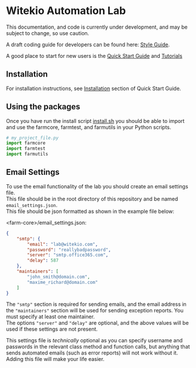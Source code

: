 # Witekio Automation Lab

This documentation, and code is currently under development, and may be subject to change, so use caution.

A draft coding guide for developers can be found here: [Style Guide](./docs/style-guide.md).

A good place to start for new users is the [Quick Start Guide](./docs/quick-start-guide/1-introduction.md) and [Tutorials](./docs/tutorials/1-tutorial-introduction.md)

## Installation

For installation instructions, see [Installation](./docs/quick-start-guide/2-installation.md) section of Quick Start Guide.

## Using the packages

Once you have run the install script [install.sh](install.sh) you should be able to import and use the farmcore, farmtest, and farmutils in your Python scripts.

```python
# my_project_file.py
import farmcore
import farmtest
import farmutils
```

## Email Settings

To use the email functionality of the lab you should create an email settings file.  
This file should be in the root directory of this repository and be named `email_settings.json`.  
This file should be json formatted as shown in the example file below:

\<farm-core>/email_settings.json:

```json
{
    "smtp": {
        "email": "lab@witekio.com",
        "password": "reallybadpassword",
        "server": "smtp.office365.com",
        "delay": 587
    },
    "maintainers": [
        "john_smith@domain.com",
        "maxime_richard@domain.com"
    ]
}
```

The `"smtp"` section is required for sending emails, and the email address in the `"maintainers"` section will be used for sending exception reports. You must specify at least one maintainer.  
The options `"server"` and `"delay"` are optional, and the above values will be used if these settings are not present.

This settings file is _technically_ optional as you can specify username and passwords in the relevant class method and function calls, but anything that sends automated emails (such as error reports) will not work without it.  
Adding this file will make your life easier.
